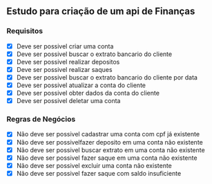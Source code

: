 ## Estudo para criação de um api de Finanças



### Requisitos

-[x] Deve ser possivel criar uma conta 
-[x] Deve ser possivel buscar o extrato bancario do cliente 
-[x] Deve ser possivel realizar depositos
-[x] Deve ser possivel realizar saques  
-[x] Deve ser possivel buscar o extrato bancario do cliente por data
-[x] Deve ser possivel atualizar a conta do cliente
-[x] Deve ser possivel obter dados da conta do cliente 
-[x] Deve ser possivel deletar uma conta

### Regras de Negócios

-[x] Não deve ser possivel cadastrar uma conta com cpf já existente
-[x] Não deve ser possivelfazer deposito em uma conta não existente
-[x] Não deve ser possivel buscar extrato em uma conta não existente
-[x] Não deve ser possivel fazer saque em uma conta não existente
-[x] Não deve ser possivel excluir uma conta não existente
-[x] Não deve ser possivel fazer saque com saldo insuficiente